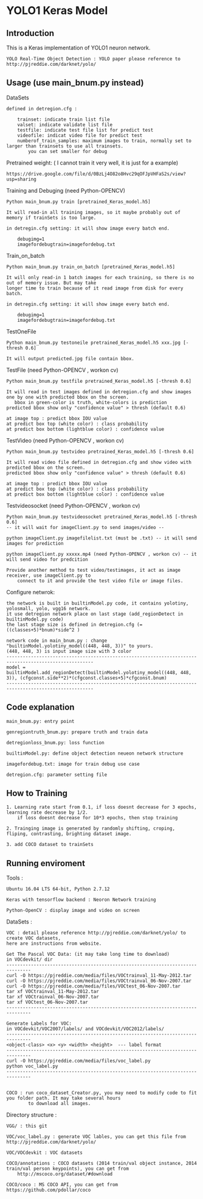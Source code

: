 # YOLO1 Keras Model

Introduction
---------------------------------------------------------------------------------------------------

This is a Keras implementation of YOLO1 neuron network. 

    YOLO Real-Time Object Detection : YOLO paper please reference to http://pjreddie.com/darknet/yolo/


Usage (use main_bnum.py instead)
---------------------------------------------------------------------------------------
DataSets

    defined in detregion.cfg :
    
        trainset: indicate train list file
        valset: indicate validate list file
        testfile: indicate test file list for predict test
        videofile: indicat video file for predict test
        numberof_train_samples: maximum images to train, normally set to larger than trainsets to use all trainsets.
            you can set smaller for debug

Pretrained weight: ( I cannot train it very well, it is just for a example)

    https://drive.google.com/file/d/0BzLj4O82o8Hvc29qOFJpVHFaS2s/view?usp=sharing


Training and Debuging (need Python-OPENCV)

    Python main_bnum.py train [pretrained_Keras_model.h5]
    
    It will read-in all training images, so it maybe probably out of memory if trainSets is too large.
    
    in detregin.cfg setting: it will show image every batch end.
        
        debugimg=1
        imagefordebugtrain=imagefordebug.txt
    
    
    
Train_on_batch

    Python main_bnum.py train_on_batch [pretrained_Keras_model.h5]
    
    It will only read-in 1 batch images for each training, so there is no out of memory issue. But may take
    longer time to train because of it read image from disk for every batch.

    in detregin.cfg setting: it will show image every batch end.
        
        debugimg=1
        imagefordebugtrain=imagefordebug.txt

TestOneFile

    Python main_bnum.py testoneile pretrained_Keras_model.h5 xxx.jpg [-thresh 0.6]
    
    It will output predicted.jpg file contain bbox.

    
TestFile (need Python-OPENCV , workon cv)

    Python main_bnum.py testfile pretrained_Keras_model.h5 [-thresh 0.6]
    
    It will read in test images defined in detregion.cfg and show images one by one with predicted bbox on the screen.
       bbox in green-color is truth, white-colors is prediction 
    predicted bbox show only "confidence value" > thresh (default 0.6)
    
    at image top : predict bbox IOU value
    at predict box top (white color) : class probability
    at predict box bottom (lightblue color) : confidence value
    

TestVideo (need Python-OPENCV , workon cv)

    Python main_bnum.py testvideo pretrained_Keras_model.h5 [-thresh 0.6]
    
    It will read video file defined in detregion.cfg and show video with predicted bbox on the screen.
    predicted bbox show only "confidence value" > thresh (default 0.6)
    
    at image top : predict bbox IOU value
    at predict box top (white color) : class probability
    at predict box bottom (lightblue color) : confidence value
    
Testvideosocket (need Python-OPENCV , workon cv)

    Python main_bnum.py testvideosocket pretrained_Keras_model.h5 [-thresh 0.6] 
    -- it will wait for imageClient.py to send images/video --
    
    python imageClient.py imagefilelist.txt (must be .txt) -- it will send images for prediction 
    
    python imageClient.py xxxxx.mp4 (need Python-OPENCV , workon cv) -- it will send video for predcition
    
    Provide another method to test video/testimages, it act as image receiver, use imageClient.py to
        connect to it and provide the test video file or image files. 
        
Configure netwrok: 

    the network is built in builtinModel.py code, it contains yolotiny, yolosmall, yolo, vgg16 network.
    it use detregion network place on last stage (add_regionDetect in builtinModel.py code)
    the last stage size is defined in detregion.cfg (= ((classes+5)*bnum)*side^2 )
    
    network code in main_bnum.py : change "builtinModel.yolotiny_model((448, 448, 3))" to yours.
    (448, 448, 3) is input image size with 3 color
    ------------------------------------------------------------------------------------------------------
    model = builtinModel.add_regionDetect(builtinModel.yolotiny_model((448, 448, 3)), (cfgconst.side**2)*(cfgconst.classes+5)*cfgconst.bnum)
    ------------------------------------------------------------------------------------------------------
    
Code explanation
---------------------------------------------------------------------------------------------

    main_bnum.py: entry point
    
    genregiontruth_bnum.py: prepare truth and train data
    
    detregionloss_bnum.py: loss function
    
    builtinModel.py: define object detection neueon network structure
    
    imagefordebug.txt: image for train debug use case
    
    detregion.cfg: parameter setting file
        
   


How to Training
------------------------------------------------------------------------------------------------

    1. Learning rate start from 0.1, if loss doesnt decrease for 3 epochs, learning rate decrease by 1/2.
        if loss doesnt decrease for 10*3 epochs, then stop training
        
    2. Trainging image is generated by randomly shifting, croping, fliping, contrasting, brighting dataset image.
        
    3. add COCO dataset to trainSets
    

Running enviroment
--------------------------------------------------------------------------------------------

Tools :

    Ubuntu 16.04 LTS 64-bit, Python 2.7.12
  
    Keras with tensorflow backend : Neoron Network training

    Python-OpenCV : display image and video on screen

DataSets :
  
    VOC : detail please reference http://pjreddie.com/darknet/yolo/ to create VOC datasets, 
    here are instructions from website.
    
    Get The Pascal VOC Data: (it may take long time to download)
    in VOCdevkit/ dir
    -------------------------------------------------------------------------------
    curl -O https://pjreddie.com/media/files/VOCtrainval_11-May-2012.tar
    curl -O https://pjreddie.com/media/files/VOCtrainval_06-Nov-2007.tar
    curl -O https://pjreddie.com/media/files/VOCtest_06-Nov-2007.tar
    tar xf VOCtrainval_11-May-2012.tar
    tar xf VOCtrainval_06-Nov-2007.tar
    tar xf VOCtest_06-Nov-2007.tar
    -------------------------------------------------------------------------------
    
    Generate Labels for VOC:
    in VOCdevkit/VOC2007/labels/ and VOCdevkit/VOC2012/labels/
    -------------------------------------------------------------------------------
    <object-class> <x> <y> <width> <height>  --- label format
    -------------------------------------------------------------------------------
    curl -O https://pjreddie.com/media/files/voc_label.py
    python voc_label.py
    -------------------------------------------------------------------------------
    
    
    COCO : run coco_dataset_Creator.py, you may need to modify code to fit you folder path. It may take several hours 
            to download all images.

Directory structure :

    VGG/ : this git
    
    VOC/voc_label.py : generate VOC lables, you can get this file from http://pjreddie.com/darknet/yolo/
    
    VOC/VOCdevkit : VOC datasets
    
    COCO/annotations : COCO datasets (2014 train/val object instance, 2014 train/val person keypoints), you can get from
        http://mscoco.org/dataset/#download
    
    COCO/coco : MS COCO API, you can get from https://github.com/pdollar/coco
